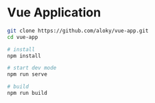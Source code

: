 # Vue Application

```bash
git clone https://github.com/aloky/vue-app.git
cd vue-app

# install
npm install

# start dev mode
npm run serve

# build
npm run build
```